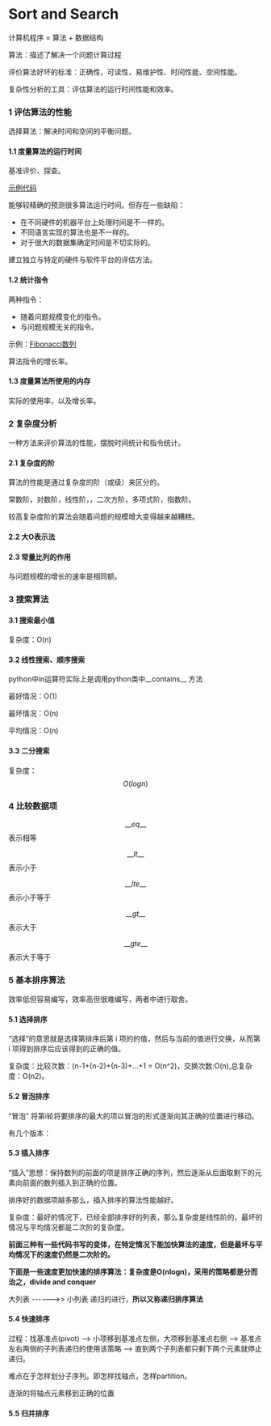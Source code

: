 # Sort and Search

计算机程序 = 算法 + 数据结构

算法：描述了解决一个问题计算过程

评价算法好坏的标准：正确性，可读性，易维护性、时间性能、空间性能。

复杂性分析的工具：评估算法的运行时间性能和效率。

### 1 评估算法的性能

选择算法：解决时间和空间的平衡问题。

#### 1.1 度量算法的运行时间

基准评价、探查。

[示例代码]()

能够较精确的预测很多算法运行时间。但存在一些缺陷：

- 在不同硬件的机器平台上处理时间是不一样的。
- 不同语言实现的算法也是不一样的。
- 对于很大的数据集确定时间是不切实际的。

建立独立与特定的硬件与软件平台的评估方法。

#### 1.2 统计指令

两种指令：

- 随着问题规模变化的指令。
- 与问题规模无关的指令。

示例：[Fibonacci数列]()

算法指令的增长率。

#### 1.3 度量算法所使用的内存

实际的使用率，以及增长率。

### 2 复杂度分析

一种方法来评价算法的性能，摆脱时间统计和指令统计。

#### 2.1 复杂度的阶

算法的性能是通过复杂度的阶（或级）来区分的。

常数阶，对数阶，线性阶，，二次方阶，多项式阶，指数阶。

较高复杂度阶的算法会随着问题的规模增大变得越来越糟糕。

#### 2.2 大O表示法

#### 2.3 常量比列的作用

与问题规模的增长的速率是相同额。

### 3 搜索算法

#### 3.1 搜索最小值

复杂度：O(n)

#### 3.2 线性搜索、顺序搜索

python中in运算符实际上是调用python类中__contains__  方法

最好情况：O(1)

最坏情况：O(n)

平均情况：O(n)

#### 3.3 二分搜索

复杂度：$$O(logn)$$

### 4 比较数据项

$${\_\_}eq{\_\_}$$表示相等

$$\_\_lt\_\_$$表示小于

$$\_\_lte\_\_$$表示小于等于

$$\_\_gt\_\_$$表示大于

$$\_\_gte\_\_$$表示大于等于

### 5 基本排序算法

效率低但容易编写，效率高但很难编写，两者中进行取舍。

#### 5.1 选择排序

“选择”的意思就是选择第排序后第 i 项的的值，然后与当前的值进行交换，从而第 i 项得到排序后应该得到的正确的值。

复杂度：比较次数：(n-1+(n-2)+(n-3)+...+1 = O(n^2)，交换次数:O(n),总复杂度：O(n2)。

#### 5.2 冒泡排序

“冒泡” 将第i轮将要排序的最大的项以冒泡的形式逐渐向其正确的位置进行移动。

有几个版本：

#### 5.3 插入排序

“插入”思想：保持数列的前面的项是排序正确的序列，然后逐渐从后面取剩下的元素向前面的数列插入到正确的位置。

排序好的数据项越多那么，插入排序的算法性能越好。

复杂度：最好的情况下，已经全部排序好的列表，那么复杂度是线性阶的，最坏的情况与平均情况都是二次阶的复杂度。

**前面三种有一些代码书写的变体，在特定情况下能加快算法的速度，但是最坏与平均情况下的速度仍然是二次阶的。**

**下面是一些速度更加快速的排序算法：复杂度是O(nlogn)，采用的策略都是分而治之，divide and conquer**

大列表  ------>>  小列表  递归的进行，**所以又称递归排序算法**

#### 5.4 快速排序

过程：找基准点(pivot) --> 小项移到基准点左侧，大项移到基准点右侧  -->  基准点左右两侧的子列表递归的使用该策略 -->  直到两个子列表都只剩下两个元素就停止递归。

难点在于怎样划分子序列。即怎样找轴点，怎样partition。

逐渐的将轴点元素移到正确的位置

#### 5.5 归并排序




